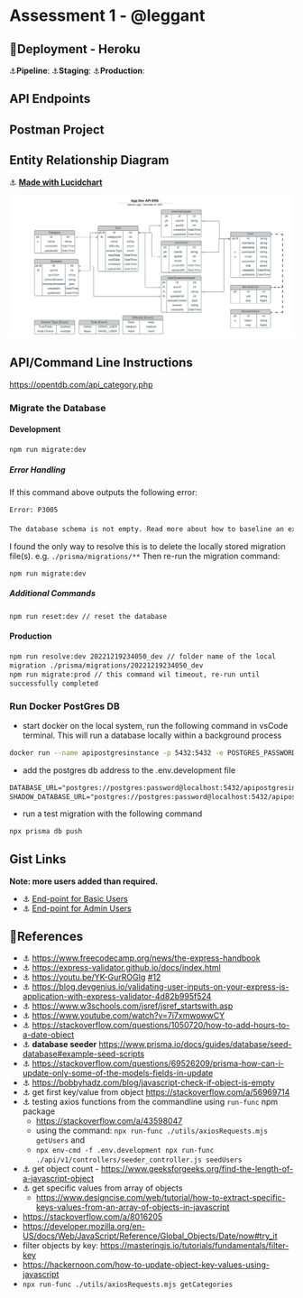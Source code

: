 # Assessment 1 - @leggant
## :rocket:Deployment - Heroku 
:anchor:__Pipeline__: 
:anchor:__Staging__: 
:anchor:__Production__: 
## API Endpoints
## Postman Project
## Entity Relationship Diagram
:anchor: __[Made with Lucidchart](https://lucid.app/lucidchart/d03c09c4-e9c0-4f14-bf42-dceaf7a4e0d8/edit?viewport_loc=-354%2C156%2C3162%2C1102%2C0_0&invitationId=inv_c9acfca4-7f84-4762-87a2-5b0f96bca0ea)__
<p>
  <img src="./docs/imgs/App_Dev_API_ERD.png?raw=true" width="850" title="hover text">
</p>

## API/Command Line Instructions

https://opentdb.com/api_category.php

### Migrate the Database
#### Development
```node
npm run migrate:dev
```
##### Error Handling
If this command above outputs the following error:
```bash
Error: P3005

The database schema is not empty. Read more about how to baseline an existing production database: https://pris.ly/d/migrate-baseline
```
I found the only way to resolve this is to delete the locally stored migration file(s). e.g. `./prisma/migrations/**`
Then re-run the migration command:
```node
npm run migrate:dev
```
##### Additional Commands
```node
npm run reset:dev // reset the database
```
#### Production
```node
npm run resolve:dev 20221219234050_dev // folder name of the local migration ./prisma/migrations/20221219234050_dev
npm run migrate:prod // this command wil timeout, re-run until successfully completed
```
### Run Docker PostGres DB
- start docker on the local system, run the following command in vsCode terminal. This will run a database locally within a background process
```bash
docker run --name apipostgresinstance -p 5432:5432 -e POSTGRES_PASSWORD=password -d postgres
```
- add the postgres db address to the .env.development file
```plaintext
DATABASE_URL="postgres://postgres:password@localhost:5432/apipostgresinstance"
SHADOW_DATABASE_URL="postgres://postgres:password@localhost:5432/apipostgresinstance"
```
- run a test migration with the following command
```bash
npx prisma db push
```

## Gist Links
__Note: more users added than required.__
- :anchor: [End-point for Basic Users](https://gist.github.com/leggant/0bba24ff5402123c0a1301df853c5541)
- :anchor: [End-point for Admin Users](https://gist.github.com/leggant/55140b7528dae48661395db873568dfe)
## :bookmark_tabs:References 	
- :anchor: https://www.freecodecamp.org/news/the-express-handbook
- :anchor: https://express-validator.github.io/docs/index.html
- :anchor: https://youtu.be/YK-GurROGIg [#12](https://github.com/otago-polytechnic-bit-courses/assessment-1-node-js-restful-api-leggant/issues/12)
- :anchor: https://blog.devgenius.io/validating-user-inputs-on-your-express-js-application-with-express-validator-4d82b995f524
- :anchor: https://www.w3schools.com/jsref/jsref_startswith.asp
- :anchor: https://www.youtube.com/watch?v=7i7xmwowwCY
- :anchor: https://stackoverflow.com/questions/1050720/how-to-add-hours-to-a-date-object
- :anchor: __database seeder__ https://www.prisma.io/docs/guides/database/seed-database#example-seed-scripts
- :anchor: https://stackoverflow.com/questions/69526209/prisma-how-can-i-update-only-some-of-the-models-fields-in-update
- :anchor: https://bobbyhadz.com/blog/javascript-check-if-object-is-empty
- :anchor: get first key/value from object https://stackoverflow.com/a/56969714
- :anchor: testing axios functions from the commandline using `run-func` npm package 
  - https://stackoverflow.com/a/43598047 
  - using the command: `npx run-func ./utils/axiosRequests.mjs getUsers` and 
  - `npx env-cmd -f .env.development npx run-func ./api/v1/controllers/seeder_controller.js seedUsers`
- :anchor: get object count - https://www.geeksforgeeks.org/find-the-length-of-a-javascript-object
- :anchor: get specific values from array of objects
  - https://www.designcise.com/web/tutorial/how-to-extract-specific-keys-values-from-an-array-of-objects-in-javascript
- https://stackoverflow.com/a/8016205
- https://developer.mozilla.org/en-US/docs/Web/JavaScript/Reference/Global_Objects/Date/now#try_it
- filter objects by key: https://masteringjs.io/tutorials/fundamentals/filter-key
- https://hackernoon.com/how-to-update-object-key-values-using-javascript
- `npx run-func ./utils/axiosRequests.mjs getCategories`